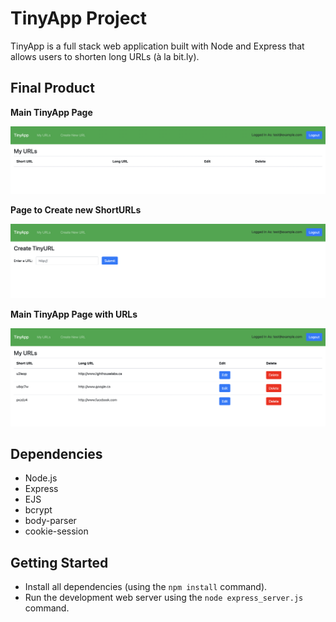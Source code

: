 # TinyApp Project

TinyApp is a full stack web application built with Node and Express that allows users to shorten long URLs (à la bit.ly).

## Final Product

**Main TinyApp Page**

!["Screenshot of main TinyApp Page"](https://github.com/kliang1194/tinyapp/blob/master/docs/urls-page.png?raw=true)

**Page to Create new ShortURLs**

!["Screenshot of Page to Create new ShortURL"](https://github.com/kliang1194/tinyapp/blob/master/docs/createurls-page.png?raw=true)

**Main TinyApp Page with URLs**

!["Screenshot of main TinyApp Page with URLs"](https://github.com/kliang1194/tinyapp/blob/master/docs/urlsindex-page.png?raw=true)

## Dependencies

- Node.js
- Express
- EJS
- bcrypt
- body-parser
- cookie-session

## Getting Started

- Install all dependencies (using the `npm install` command).
- Run the development web server using the `node express_server.js` command.